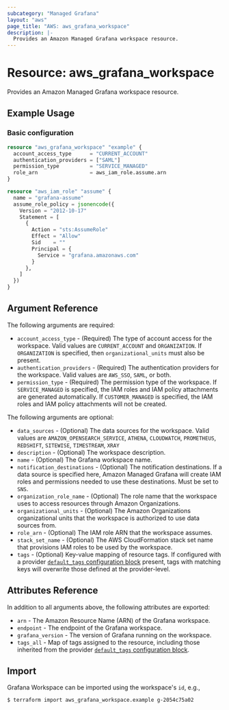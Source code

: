 ```yaml
---
subcategory: "Managed Grafana"
layout: "aws"
page_title: "AWS: aws_grafana_workspace"
description: |-
  Provides an Amazon Managed Grafana workspace resource.
---
```


# Resource: aws_grafana_workspace

Provides an Amazon Managed Grafana workspace resource.

## Example Usage

### Basic configuration

```terraform
resource "aws_grafana_workspace" "example" {
  account_access_type      = "CURRENT_ACCOUNT"
  authentication_providers = ["SAML"]
  permission_type          = "SERVICE_MANAGED"
  role_arn                 = aws_iam_role.assume.arn
}

resource "aws_iam_role" "assume" {
  name = "grafana-assume"
  assume_role_policy = jsonencode({
    Version = "2012-10-17"
    Statement = [
      {
        Action = "sts:AssumeRole"
        Effect = "Allow"
        Sid    = ""
        Principal = {
          Service = "grafana.amazonaws.com"
        }
      },
    ]
  })
}
```

## Argument Reference

The following arguments are required:

* `account_access_type` - (Required) The type of account access for the workspace. Valid values are `CURRENT_ACCOUNT` and `ORGANIZATION`. If `ORGANIZATION` is specified, then `organizational_units` must also be present.
* `authentication_providers` - (Required) The authentication providers for the workspace. Valid values are `AWS_SSO`, `SAML`, or both.
* `permission_type` - (Required) The permission type of the workspace. If `SERVICE_MANAGED` is specified, the IAM roles and IAM policy attachments are generated automatically. If `CUSTOMER_MANAGED` is specified, the IAM roles and IAM policy attachments will not be created.

The following arguments are optional:

* `data_sources` - (Optional) The data sources for the workspace. Valid values are `AMAZON_OPENSEARCH_SERVICE`, `ATHENA`, `CLOUDWATCH`, `PROMETHEUS`, `REDSHIFT`, `SITEWISE`, `TIMESTREAM`, `XRAY`
* `description` - (Optional) The workspace description.
* `name` - (Optional) The Grafana workspace name.
* `notification_destinations` - (Optional) The notification destinations. If a data source is specified here, Amazon Managed Grafana will create IAM roles and permissions needed to use these destinations. Must be set to `SNS`.
* `organization_role_name` - (Optional) The role name that the workspace uses to access resources through Amazon Organizations.
* `organizational_units` - (Optional) The Amazon Organizations organizational units that the workspace is authorized to use data sources from.
* `role_arn` - (Optional) The IAM role ARN that the workspace assumes.
* `stack_set_name` - (Optional) The AWS CloudFormation stack set name that provisions IAM roles to be used by the workspace.
* `tags` - (Optional) Key-value mapping of resource tags. If configured with a provider [`default_tags` configuration block](/docs/providers/aws/index.html#default_tags-configuration-block) present, tags with matching keys will overwrite those defined at the provider-level.

## Attributes Reference

In addition to all arguments above, the following attributes are exported:

* `arn` - The Amazon Resource Name (ARN) of the Grafana workspace.
* `endpoint` - The endpoint of the Grafana workspace.
* `grafana_version` - The version of Grafana running on the workspace.
* `tags_all` - Map of tags assigned to the resource, including those inherited from the provider [`default_tags` configuration block](/docs/providers/aws/index.html#default_tags-configuration-block).

## Import

Grafana Workspace can be imported using the workspace's `id`, e.g.,

```
$ terraform import aws_grafana_workspace.example g-2054c75a02
```

